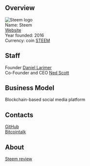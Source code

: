 ## Overview  
![Steem logo](https://files.coinmarketcap.com/static/img/coins/32x32/steem.png)  
    Name: Steem  
    [Website](https://steem.io/)  
    Year founded: 2016  
    Currency: coin [STEEM](https://coinmarketcap.com/currencies/steem/)  
## Staff  
   Founder [Daniel Larimer](/people/daniel_larimer.md)  
   Co-Founder and CEO [Ned Scott](/people/ned_scott.md)  
## Business Model  
   Blockchain-based social media platform  
## Contacts  
   [GitHub](https://github.com/steemit)  
   [Bitcointalk](https://bitcointalk.org/index.php?topic=1466593)  
## About  
[Steem review](https://www.reddit.com/r/CryptoCurrency/comments/6hqh3w/steem_dollars_facebook_killer/)  




